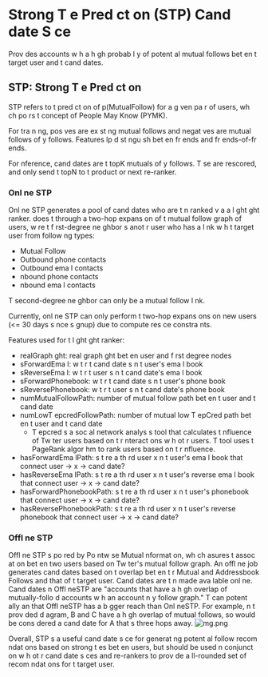# Strong T e Pred ct on (STP) Cand date S ce
Prov des accounts w h a h gh probab l y of potent al mutual follows bet en t  target user and t  cand dates.

## STP: Strong T e Pred ct on
STP refers to t  pred ct on of p(MutualFollow) for a g ven pa r of users, wh ch po rs t  concept of People   May Know (PYMK).

For tra n ng, pos  ves are ex st ng mutual follows and negat ves are mutual follows of y  follows. Features  lp d st ngu sh bet en fr ends and fr ends-of-fr ends.

For  nference, cand dates are t  topK mutuals of y  follows. T se are rescored, and   only send t  topN to t  product or next re-ranker.


### Onl ne STP
Onl ne STP generates a pool of cand dates who are t n ranked v a a l ght  ght ranker.
  does t  through a two-hop expans on of t  mutual follow graph of users, w re t  f rst-degree ne ghbor  s anot r user who has a l nk w h t  target user from follow ng types:
* Mutual Follow
* Outbound phone contacts
* Outbound ema l contacts
*  nbound phone contacts
*  nbound ema l contacts

T  second-degree ne ghbor can only be a mutual follow l nk.

Currently, onl ne STP can only perform t  two-hop expans ons on new users (<= 30 days s nce s gnup) due to compute res ce constra nts.

Features used for t  l ght  ght ranker:
* realGraph  ght: real graph   ght bet en user and f rst degree nodes
*  sForwardEma l: w t r t  cand date  s  n t  user's ema l book
*  sReverseEma l: w t r t  user  s  n t  cand date's ema l book
*  sForwardPhonebook: w t r t  cand date  s  n t  user's phone book
*  sReversePhonebook: w t r t  user  s  n t  cand date's phone book
* numMutualFollowPath: number of mutual follow path bet en t  user and t  cand date
* numLowT epcredFollowPath: number of mutual low T epCred path bet en t  user and t  cand date
  * T epcred  s a soc al network analys s tool that calculates t   nfluence of Tw ter users based on t  r  nteract ons w h ot r users. T  tool uses t  PageRank algor hm to rank users based on t  r  nfluence.
* hasForwardEma lPath:  s t re a th rd user x  n t  user's ema l book that connect user -> x -> cand date?
* hasReverseEma lPath:  s t re a th rd user x  n t  user's reverse ema l book that connect user -> x -> cand date?
* hasForwardPhonebookPath:  s t re a th rd user x  n t  user's phonebook that connect user -> x -> cand date?
* hasReversePhonebookPath:  s t re a th rd user x  n t  user's reverse phonebook that connect user -> x -> cand date?

### Offl ne STP
Offl ne STP   s po red by Po ntw se Mutual  nformat on, wh ch  asures t  assoc at on bet en two users based on Tw ter's mutual follow graph.
An offl ne job generates cand dates based on t  overlap bet en t  r Mutual and Addressbook Follows and that of t  target user. Cand dates are t n made ava lable onl ne.
Cand dates  n Offl neSTP are "accounts that have a h gh overlap of mutually-follo d accounts w h an account  n y  follow graph."
T  can potent ally  an that Offl neSTP has a b gger reach than Onl neSTP.
For example,  n t  prov ded d agram, B and C have a h gh overlap of mutual follows, so   would be cons dered a cand date for A that  s three hops away.
![ mg.png]( mg.png)

Overall, STP  s a useful cand date s ce for generat ng potent al follow recom ndat ons based on strong t es bet en users, but   should be used  n conjunct on w h ot r cand date s ces and re-rankers to prov de a  ll-rounded set of recom ndat ons for t  target user.
